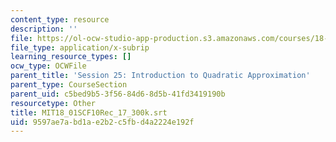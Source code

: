 ```yaml
---
content_type: resource
description: ''
file: https://ol-ocw-studio-app-production.s3.amazonaws.com/courses/18-01sc-single-variable-calculus-fall-2010/9597ae7abd1ae2b2c5fbd4a2224e192f_MIT18_01SCF10Rec_17_300k.srt
file_type: application/x-subrip
learning_resource_types: []
ocw_type: OCWFile
parent_title: 'Session 25: Introduction to Quadratic Approximation'
parent_type: CourseSection
parent_uid: c5bed9b5-3f56-84d6-8d5b-41fd3419190b
resourcetype: Other
title: MIT18_01SCF10Rec_17_300k.srt
uid: 9597ae7a-bd1a-e2b2-c5fb-d4a2224e192f
---
```

